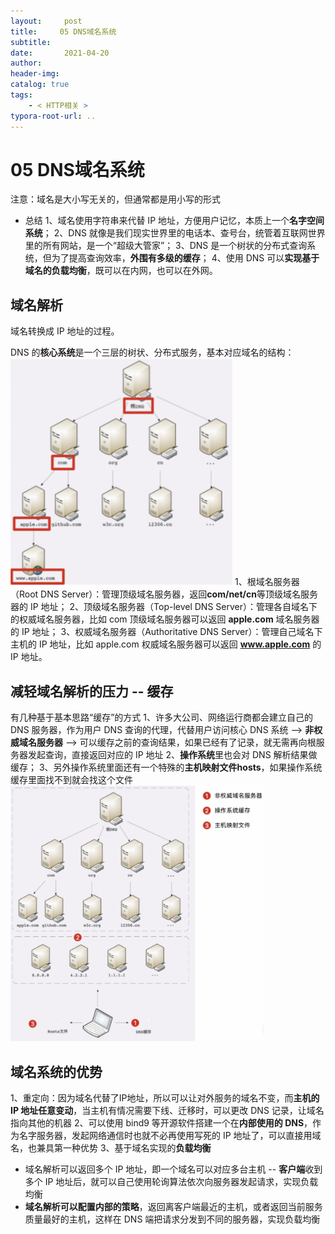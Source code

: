 ```yaml
---
layout:     post
title:     05 DNS域名系统
subtitle:  
date:       2021-04-20
author:     
header-img: 
catalog: true
tags:
    - < HTTP相关 >
typora-root-url: ..
---
```



# 05 DNS域名系统

注意：域名是大小写无关的，但通常都是用小写的形式

-   总结
1、域名使用字符串来代替 IP 地址，方便用户记忆，本质上一个**名字空间系统**；
2、DNS 就像是我们现实世界里的电话本、查号台，统管着互联网世界里的所有网站，是一个“超级大管家”；
3、DNS 是一个树状的分布式查询系统，但为了提高查询效率，**外围有多级的缓存**；
4、使用 DNS 可以**实现基于域名的负载均衡**，既可以在内网，也可以在外网。

## 域名解析
域名转换成 IP 地址的过程。

DNS 的**核心系统**是一个三层的树状、分布式服务，基本对应域名的结构：
<img src="/../img/assets_2019/image-20210420142225561.png" alt="image-20210420142225561" style="zoom:50%;" />
1、根域名服务器（Root DNS Server）：管理顶级域名服务器，返回**com/net/cn**等顶级域名服务器的 IP 地址；
2、顶级域名服务器（Top-level DNS Server）：管理各自域名下的权威域名服务器，比如 com 顶级域名服务器可以返回 **apple.com** 域名服务器的 IP 地址；
3、权威域名服务器（Authoritative DNS Server）：管理自己域名下主机的 IP 地址，比如 apple.com 权威域名服务器可以返回 **www.apple.com** 的 IP 地址。

## 减轻域名解析的压力 -- 缓存
有几种基于基本思路“缓存”的方式
1、许多大公司、网络运行商都会建立自己的 DNS 服务器，作为用户 DNS 查询的代理，代替用户访问核心 DNS 系统 --> **非权威域名服务器** --> 可以缓存之前的查询结果，如果已经有了记录，就无需再向根服务器发起查询，直接返回对应的 IP 地址
2、**操作系统**里也会对 DNS 解析结果做缓存；
3、另外操作系统里面还有一个特殊的**主机映射文件hosts**，如果操作系统缓存里面找不到就会找这个文件
<img src="/../img/assets_2019/image-20210420142335520.png" alt="image-20210420142335520" style="zoom:40%;" />

## 域名系统的优势
1、重定向：因为域名代替了IP地址，所以可以让对外服务的域名不变，而**主机的 IP 地址任意变动**，当主机有情况需要下线、迁移时，可以更改 DNS 记录，让域名指向其他的机器
2、可以使用 bind9 等开源软件搭建一个在**内部使用的 DNS**，作为名字服务器，发起网络通信时也就不必再使用写死的 IP 地址了，可以直接用域名，也兼具第一种优势
3、基于域名实现的**负载均衡**

-   域名解析可以返回多个 IP 地址，即一个域名可以对应多台主机 -- **客户端**收到多个 IP 地址后，就可以自己使用轮询算法依次向服务器发起请求，实现负载均衡
-   **域名解析可以配置内部的策略**，返回离客户端最近的主机，或者返回当前服务质量最好的主机，这样在 DNS 端把请求分发到不同的服务器，实现负载均衡


